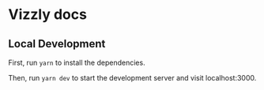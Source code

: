 # Vizzly docs

## Local Development

First, run `yarn` to install the dependencies.

Then, run `yarn dev` to start the development server and visit localhost:3000.
